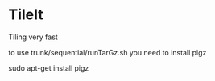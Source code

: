 # TileIt
Tiling very fast


to use trunk/sequential/runTarGz.sh you need to install pigz

sudo apt-get install pigz


